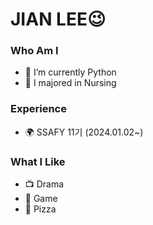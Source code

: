 # JIAN LEE😉
### Who Am I
- 🌱 I’m currently Python
- 🥇 I majored in Nursing

### Experience
- 🌍 SSAFY 11기 (2024.01.02~)

### What I Like
- 📺 Drama
- 🔵 Game
- 🍕 Pizza
